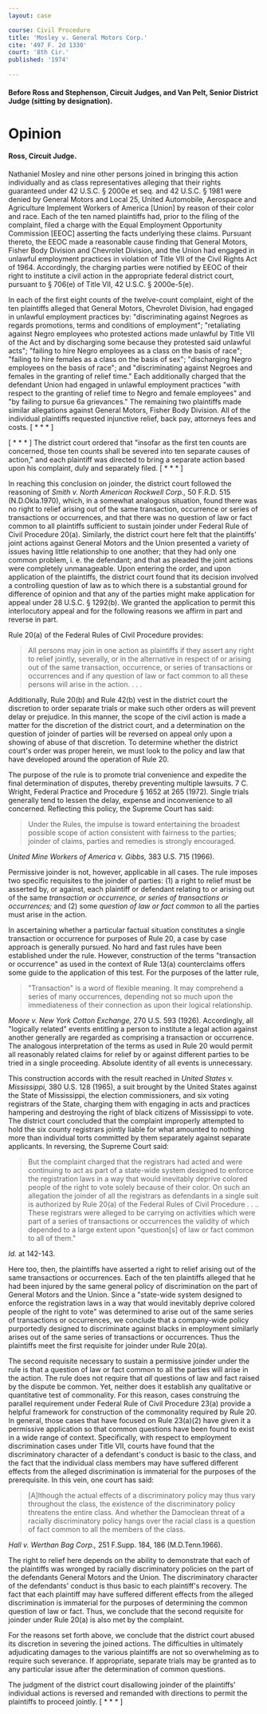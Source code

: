 ```yaml
---
layout: case

course: Civil Procedure 
title: 'Mosley v. General Motors Corp.'
cite: '497 F. 2d 1330'
court: '8th Cir.'
published: '1974'
    
---
```

#### Before Ross and Stephenson, Circuit Judges, and Van Pelt, Senior District Judge (sitting by designation).

# Opinion 

#### Ross, Circuit Judge.

Nathaniel Mosley and nine other persons joined in bringing this action individually and as class representatives alleging that their rights guaranteed under 42 U.S.C. § 2000e et seq. and 42 U.S.C. § 1981 were denied by General Motors and Local 25, United Automobile, Aerospace and Agriculture Implement Workers of America [Union] by reason of their color and race. Each of the ten named plaintiffs had, prior to the filing of the complaint, filed a charge with the Equal Employment Opportunity Commission [EEOC] asserting the facts underlying these claims. Pursuant thereto, the EEOC made a reasonable cause finding that General Motors, Fisher Body Division and Chevrolet Division, and the Union had engaged in unlawful employment practices in violation of Title VII of the Civil Rights Act of 1964. Accordingly, the charging parties were notified by EEOC of their right to institute a civil action in the appropriate federal district court, pursuant to § 706(e) of Title VII, 42 U.S.C. § 2000e-5(e).

In each of the first eight counts of the twelve-count complaint, eight of the ten plaintiffs alleged that General Motors, Chevrolet Division, had engaged in unlawful employment practices by: "discriminating against Negroes as regards promotions, terms and conditions of employment"; "retaliating against Negro employees who protested actions made unlawful by Title VII of the Act and by discharging some because they protested said unlawful acts"; "failing to hire Negro employees as a class on the basis of race"; "failing to hire females as a class on the basis of sex"; "discharging Negro employees on the basis of race"; and "discriminating against Negroes and females in the granting of relief time." Each additionally charged that the defendant Union had engaged in unlawful employment practices "with respect to the granting of relief time to Negro and female employees" and "by failing to pursue 6a grievances." The remaining two plaintiffs made similar allegations against General Motors, Fisher Body Division. All of the individual plaintiffs requested injunctive relief, back pay, attorneys fees and costs. [ * * * ]

[ * * * ] The district court ordered that "insofar as the first ten counts are concerned, those ten counts shall be severed into ten separate causes of action," and each plaintiff was directed to bring a separate action based upon his complaint, duly and separately filed. [ * * * ] 

In reaching this conclusion on joinder, the district court followed the reasoning of _Smith v. North American Rockwell Corp.,_ 50 F.R.D. 515 (N.D.Okla.1970), which, in a somewhat analogous situation, found there was no right to relief arising out of the same transaction, occurrence or series of transactions or occurrences, and that there was no question of law or fact common to all plaintiffs sufficient to sustain joinder under Federal Rule of Civil Procedure 20(a). Similarly, the district court here felt that the plaintiffs' joint actions against General Motors and the Union presented a variety of issues having little relationship to one another; that they had only one common problem, i. e. the defendant; and that as pleaded the joint actions were completely unmanageable. Upon entering the order, and upon application of the plaintiffs, the district court found that its decision involved a controlling question of law as to which there is a substantial ground for difference of opinion and that any of the parties might make application for appeal under 28 U.S.C. § 1292(b). We granted the application to permit this interlocutory appeal and for the following reasons we affirm in part and reverse in part.

Rule 20(a) of the Federal Rules of Civil Procedure provides:

> All persons may join in one action as plaintiffs if they assert any right to relief jointly, severally, or in the alternative in respect of or arising out of the same transaction, occurrence, or series of transactions or occurrences and if any question of law or fact common to all these persons will arise in the action. . . .

Additionally, Rule 20(b) and Rule 42(b) vest in the district court the discretion to order separate trials or make such other orders as will prevent delay or prejudice. In this manner, the scope of the civil action is made a matter for the discretion of the district court, and a determination on the question of joinder of parties will be reversed on appeal only upon a showing of abuse of that discretion. To determine whether the district court's order was proper herein, we must look to the policy and law that have developed around the operation of Rule 20.

The purpose of the rule is to promote trial convenience and expedite the final determination of disputes, thereby preventing multiple lawsuits. 7 C. Wright, Federal Practice and Procedure § 1652 at 265 (1972). Single trials generally tend to lessen the delay, expense and inconvenience to all concerned. Reflecting this policy, the Supreme Court has said:

> Under the Rules, the impulse is toward entertaining the broadest possible scope of action consistent with fairness to the parties; joinder of claims, parties and remedies is strongly encouraged.

_United Mine Workers of America v. Gibbs,_ 383 U.S. 715 (1966).

Permissive joinder is not, however, applicable in all cases. The rule imposes two specific requisites to the joinder of parties: (1) a right to relief must be asserted by, or against, each plaintiff or defendant relating to or arising out of the same _transaction or occurrence, or series of transactions or occurrences;_ and (2) some _question of law or fact common_ to all the parties must arise in the action.

In ascertaining whether a particular factual situation constitutes a single transaction or occurrence for purposes of Rule 20, a case by case approach is generally pursued. No hard and fast rules have been established under the rule. However, construction of the terms "transaction or occurrence" as used in the context of Rule 13(a) counterclaims offers some guide to the application of this test. For the purposes of the latter rule,

> "Transaction" is a word of flexible meaning. It may comprehend a series of many occurrences, depending not so much upon the immediateness of their connection as upon their logical relationship.

_Moore v. New York Cotton Exchange,_ 270 U.S. 593 (1926). Accordingly, all "logically related" events entitling a person to institute a legal action against another generally are regarded as comprising a transaction or occurrence. The analogous interpretation of the terms as used in Rule 20 would permit all reasonably related claims for relief by or against different parties to be tried in a single proceeding. Absolute identity of all events is unnecessary.

This construction accords with the result reached in _United States v. Mississippi,_ 380 U.S. 128 (1965), a suit brought by the United States against the State of Mississippi, the election commissioners, and six voting registrars of the State, charging them with engaging in acts and practices hampering and destroying the right of black citizens of Mississippi to vote. The district court concluded that the complaint improperly attempted to hold the six county registrars jointly liable for what amounted to nothing more than individual torts committed by them separately against separate applicants. In reversing, the Supreme Court said:

> But the complaint charged that the registrars had acted and were continuing to act as part of a state-wide system designed to enforce the registration laws in a way that would inevitably deprive colored people of the right to vote solely because of their color. On such an allegation the joinder of all the registrars as defendants in a single suit is authorized by Rule 20(a) of the Federal Rules of Civil Procedure . . .. These registrars were alleged to be carrying on activities which were part of a series of transactions or occurrences the validity of which depended to a large extent upon "question[s] of law or fact common to all of them."

_Id._ at 142-143.

Here too, then, the plaintiffs have asserted a right to relief arising out of the same transactions or occurrences. Each of the ten plaintiffs alleged that he had been injured by the same general policy of discrimination on the part of General Motors and the Union. Since a "state-wide system designed to enforce the registration laws in a way that would inevitably deprive colored people of the right to vote" was determined to arise out of the same series of transactions or occurrences, we conclude that a company-wide policy purportedly designed to discriminate against blacks in employment similarly arises out of the same series of transactions or occurrences. Thus the plaintiffs meet the first requisite for joinder under Rule 20(a).

The second requisite necessary to sustain a permissive joinder under the rule is that a question of law or fact common to all the parties will arise in the action. The rule does not require that _all_ questions of law and fact raised by the dispute be common. Yet, neither does it establish any qualitative or quantitative test of commonality. For this reason, cases construing the parallel requirement under Federal Rule of Civil Procedure 23(a) provide a helpful framework for construction of the commonality required by Rule 20. In general, those cases that have focused on Rule 23(a)(2) have given it a permissive application so that common questions have been found to exist in a wide range of context. Specifically, with respect to employment discrimination cases under Title VII, courts have found that the discriminatory character of a defendant's conduct is basic to the class, and the fact that the individual class members may have suffered different effects from the alleged discrimination is immaterial for the purposes of the prerequisite. In this vein, one court has said:

> [A]lthough the actual effects of a discriminatory policy may thus vary throughout the class, the existence of the discriminatory policy threatens the entire class. And whether the Damoclean threat of a racially discriminatory policy hangs over the racial class is a question of fact common to all the members of the class.

_Hall v. Werthan Bag Corp.,_ 251 F.Supp. 184, 186 (M.D.Tenn.1966).

The right to relief here depends on the ability to demonstrate that each of the plaintiffs was wronged by racially discriminatory policies on the part of the defendants General Motors and the Union. The discriminatory character of the defendants' conduct is thus basic to each plaintiff's recovery. The fact that each plaintiff may have suffered different effects from the alleged discrimination is immaterial for the purposes of determining the common question of law or fact. Thus, we conclude that the second requisite for joinder under Rule 20(a) is also met by the complaint.

For the reasons set forth above, we conclude that the district court abused its discretion in severing the joined actions. The difficulties in ultimately adjudicating damages to the various plaintiffs are not so overwhelming as to require such severance. If appropriate, separate trials may be granted as to any particular issue after the determination of common questions.

The judgment of the district court disallowing joinder of the plaintiffs' individual actions is reversed and remanded with directions to permit the plaintiffs to proceed jointly. [ * * * ]